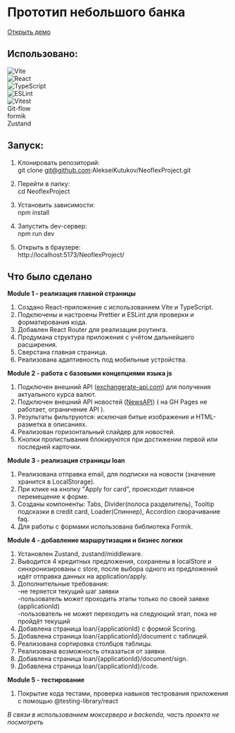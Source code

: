 # Прототип небольшого банка

[Открыть демо](https://alekseikutukov.github.io/NeoflexProject/)

## Использовано:

![Vite](https://img.shields.io/badge/Vite-FFD62E?style=flat-square&logo=vite)  
![React](https://img.shields.io/badge/React-61DAFB?style=flat-square&logo=react&logoColor=white)  
![TypeScript](https://img.shields.io/badge/TypeScript-3178C6?style=flat-square&logo=typescript&logoColor=white)  
![ESLint](https://img.shields.io/badge/ESLint-4B32C3?style=flat-square&logo=eslint&logoColor=white)  
![Vitest](https://img.shields.io/badge/Vitest-68E0C1?style=flat-square&logo=vitest)  
Git-flow  
formik  
Zustand

## Запуск:

1. Клонировать репозиторий:  
   git clone git@github.com:AlekseiKutukov/NeoflexProject.git

2. Перейти в папку:  
   cd NeoflexProject

3. Установить зависимости:  
   npm install

4. Запустить dev-сервер:  
   npm run dev

5. Открыть в браузере:  
   http://localhost:5173/NeoflexProject/

## Что было сделано

**Module 1 - реализация главной страницы**

1. Создано React-приложение с использованием Vite и TypeScript.
2. Подключены и настроены Prettier и ESLint для проверки и форматирования кода.
3. Добавлен React Router для реализации роутинга.
4. Продумана структура приложения с учётом дальнейшего расширения.
5. Сверстана главная страница.
6. Реализована адаптивность под мобильные устройства.

**Module 2 - работа с базовыми концепциями языка js**

1. Подключен внешний API ([exchangerate-api.com](https://app.exchangerate-api.com/dashboard)) для получения актуального курса валют.
2. Подключен внешний API новостей ([NewsAPI](https://newsapi.org/)) ( на GH Pages не работает, ограничение API ).
3. Результаты фильтруются: исключая битые изображения и HTML-разметка в описаниях.
4. Реализован горизонтальный слайдер для новостей.
5. Кнопки пролистывания блокируются при достижении первой или последней карточки.

**Module 3 - реализация страницы loan**

1. Реализована отправка email, для подписки на новости (значение хранится в LocalStorage).
1. При клике на кнопку "Apply for card", происходит плавное перемещение к форме.
1. Cозданы компоненты: Tabs, Divider(полоса разделитель), Tooltip подсказки в credit card, Loader(Спиннер), Accordion сворачивание faq.
1. Для работы с формами использована библиотека Formik.

**Module 4 - добавление маршрутизации и бизнес логики**

1. Установлен Zustand, zustand/middleware.
2. Выводится 4 кредитных предложения, сохранены в localStore и синхронизированы с store, после выбора одного из предложений идёт отправка данных на application/apply.
3. Дополнительные требования:  
   -не теряется текущий шаг заявки  
   -пользователь может проходить этапы только по своей заявке (applicationId)  
   -пользователь не может переходить на следующий этап, пока не пройдёт текущий
4. Добавлена страница loan/{applicationId} с формой Scoring.
5. Добавлена страница loan/{applicationId}/document с таблицей.
6. Реализована сортировка столбцов таблицы.
7. Реализована возможность отказаться от заявки.
8. Добавлена страница loan/{applicationId}/document/sign.
9. Добавлена страница loan/{applicationId}/code.

**Module 5 - тестирование**

1. Покрытие кода тестами, проверка навыков тестрования приложения с помощью @testing-library/react

_В связи в использованием моксервера и backenda, часть проекта не посмотреть_

